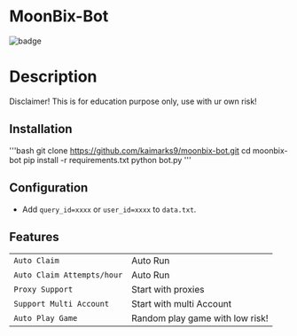 # MoonBix-Bot
![badge](https://img.shields.io/badge/version-1.0.1-blue)

# Description
Disclaimer!
This is for education purpose only, use with ur own risk!

## Installation
'''bash
git clone https://github.com/kaimarks9/moonbix-bot.git
cd moonbix-bot
pip install -r requirements.txt
python bot.py
'''
## Configuration
- Add `query_id=xxxx` or `user_id=xxxx` to `data.txt`.

## Features
| | |
|-------------------------------|---------------------------------------------|
| `Auto Claim`                  | Auto Run                                    |
| `Auto Claim Attempts/hour`    | Auto Run                                    |
| `Proxy Support`               | Start with proxies                          |
| `Support Multi Account`       | Start with multi Account                    |
| `Auto Play Game`              | Random play game with low risk!             |
